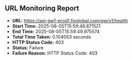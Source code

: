 ## URL Monitoring Report

- **URL:** https://api-gw1-prod1.fisglobal.com/gw/v1/health
- **Start Time:** 2025-08-05T15:59:49.871521
- **End Time:** 2025-08-05T15:59:49.975574
- **Total Time Taken:** 0.104053 seconds
- **HTTP Status Code:** 403
- **Status:** Failure
- **Failure Reason:** HTTP Status Code: 403
